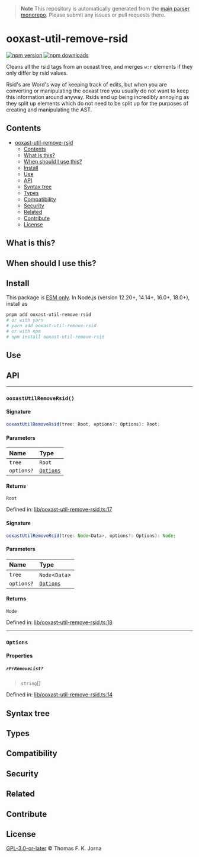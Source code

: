 > **Note**
> This repository is automatically generated from the [main parser monorepo](https://github.com/TrialAndErrorOrg/parsers). Please submit any issues or pull requests there.

# ooxast-util-remove-rsid

[![npm version](https://badge.fury.io/js/ooxast-util-remove-rsid.svg)](https://badge.fury.io/js/ooxast-util-remove-rsid) [![npm downloads](https://img.shields.io/npm/dm/ooxast-util-remove-rsid.svg)](https://www.npmjs.com/package/ooxast-util-remove-rsid)

Cleans all the rsid tags from an ooxast tree, and merges `w:r` elements if they only differ by rsid values.

Rsid's are Word's way of keeping track of edits, but when you are converting or manipulating the ooxast tree you usually do not want to keep this information around anyway. Rsids end up being incredibly annoying as they split up elements which do not need to be split up for the purposes of creating and manipulating the AST.

## Contents

*   [ooxast-util-remove-rsid](#ooxast-util-remove-rsid)
    *   [Contents](#contents)
    *   [What is this?](#what-is-this)
    *   [When should I use this?](#when-should-i-use-this)
    *   [Install](#install)
    *   [Use](#use)
    *   [API](#api)
    *   [Syntax tree](#syntax-tree)
    *   [Types](#types)
    *   [Compatibility](#compatibility)
    *   [Security](#security)
    *   [Related](#related)
    *   [Contribute](#contribute)
    *   [License](#license)

## What is this?

## When should I use this?

## Install

This package is [ESM only](https://gist.github.com/sindresorhus/a39789f98801d908bbc7ff3ecc99d99c). In Node.js (version 12.20+, 14.14+, 16.0+, 18.0+), install as

```bash
pnpm add ooxast-util-remove-rsid
# or with yarn
# yarn add ooxast-util-remove-rsid
# or with npm
# npm install ooxast-util-remove-rsid
```

## Use

## API

***

### `ooxastUtilRemoveRsid()`

#### Signature

```ts
ooxastUtilRemoveRsid(tree: Root, options?: Options): Root;
```

#### Parameters

| Name | Type |
| :------ | :------ |
| `tree` | `Root` |
| `options?` | [`Options`](modules.md#options) |

#### Returns

`Root`

Defined in:  [lib/ooxast-util-remove-rsid.ts:17](https://github.com/TrialAndErrorOrg/parsers/blob/main/libs/ooxast/ooxast-util-remove-rsid/src/lib/ooxast-util-remove-rsid.ts#L17)

#### Signature

```ts
ooxastUtilRemoveRsid(tree: Node<Data>, options?: Options): Node;
```

#### Parameters

| Name | Type |
| :------ | :------ |
| `tree` | `Node`<`Data`> |
| `options?` | [`Options`](modules.md#options) |

#### Returns

`Node`

Defined in:  [lib/ooxast-util-remove-rsid.ts:18](https://github.com/TrialAndErrorOrg/parsers/blob/main/libs/ooxast/ooxast-util-remove-rsid/src/lib/ooxast-util-remove-rsid.ts#L18)

***

### `Options`

#### Properties

##### `rPrRemoveList?`

> `string`[]

Defined in:  [lib/ooxast-util-remove-rsid.ts:14](https://github.com/TrialAndErrorOrg/parsers/blob/main/libs/ooxast/ooxast-util-remove-rsid/src/lib/ooxast-util-remove-rsid.ts#L14)

## Syntax tree

## Types

## Compatibility

## Security

## Related

## Contribute

## License

[GPL-3.0-or-later](LICENSE) © Thomas F. K. Jorna

[unified]: https://unifiedjs.com

[unifiedgh]: https://github.com/unifiedjs/unified

[xast-from-xml]: https://github.com/syntax-tree/xast-util-from-xml

[rehype]: https://github.com/rehypejs/rehype

[rejour]: https://github.com/TrialAndErrorOrg/parsers/tree/main/libs/rejour

[rejour-parse]: https://github.com/TrialAndErrorOrg/parsers/tree/main/libs/rejour/rejour-parse

[rejour-stringify]: https://github.com/TrialAndErrorOrg/parsers/tree/main/libs/rejour/rejour-stringify

[rejour-move-abstract]: https://github.com/TrialAndErrorOrg/parsers/tree/main/libs/rejour/rejour-move-abstract

[rejour-meta]: https://github.com/TrialAndErrorOrg/parsers/tree/main/libs/rejour/rejour-meta

[rejour-relatex]: https://github.com/TrialAndErrorOrg/parsers/tree/main/libs/rejour/rejour-relatex

[relatex]: https://github.com/TrialAndErrorOrg/parsers/tree/main/libs/relatex

[ooxast-util-to-jast]: https://github.com/TrialAndErrorOrg/parsers/tree/main/libs/relatex/ooxast-util-to-jast

[jast]: https://github.com/TrialAndErrorOrg/parsers/tree/main/libs/rejour/jast

[jast-util-to-texast]: https://github.com/TrialAndErrorOrg/parsers/tree/main/libs/rejour/jast-util-to-texast

[jastscript]: https://github.com/TrialAndErrorOrg/parsers/tree/main/libs/rejour/jastscript

[texast]: https://github.com/TrialAndErrorOrg/parsers/tree/main/libs/relatex/texast

[texast-util-to-latex]: https://github.com/TrialAndErrorOrg/parsers/tree/main/libs/relatex/texast-util-to-latex

[hast]: https://github.com/syntax-tree/hast

[xast]: https://github.com/syntax-tree/xast

[mdast]: https://github.com/syntax-tree/mdast

[mdast-markdown]: https://github.com/syntax-tree/mdast-util-to-markdown

[latex-utensils]: https://github.com/tamuratak/latex-utensils

[latexjs]: https://github.com/latexjs/latexjs

[reoff]: https://github.com/TrialAndErrorOrg/parsers/tree/main/libs/reoff

[reoff-parse]: https://github.com/TrialAndErrorOrg/parsers/tree/main/libs/reoff/reoff-parse

[reoff-rejour]: https://github.com/TrialAndErrorOrg/parsers/tree/main/libs/reoff/reoff-rejour

[ooxast]: https://github.com/TrialAndErrorOrg/parsers/tree/main/libs/ooxast/ooxast

[ooxast]: https://github.com/TrialAndErrorOrg/parsers/tree/main/libs/ooxast/ooxast-util-to-jast
